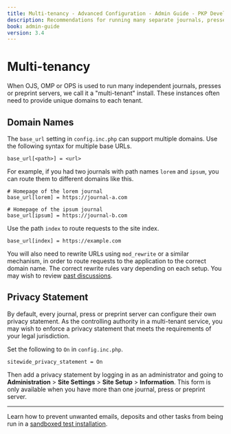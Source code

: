 ```yaml
---
title: Multi-tenancy - Advanced Configuration - Admin Guide - PKP Developer Docs
description: Recommendations for running many separate journals, presses or preprint servers in one install with OJS, OMP or OPS.
book: admin-guide
version: 3.4
---
```


# Multi-tenancy

When OJS, OMP or OPS is used to run many independent journals, presses or preprint servers, we call it a "multi-tenant" install. These instances often need to provide unique domains to each tenant.

## Domain Names

The `base_url` setting in `config.inc.php` can support multiple domains. Use the following syntax for multiple base URLs.

```
base_url[<path>] = <url>
```

For example, if you had two journals with path names `lorem` and `ipsum`, you can route them to different domains like this.

```
# Homepage of the lorem journal
base_url[lorem] = https://journal-a.com

# Homepage of the ipsum journal
base_url[ipsum] = https://journal-b.com
```

Use the path `index` to route requests to the site index.

```
base_url[index] = https://example.com
```

You will also need to rewrite URLs using `mod_rewrite` or a similar mechanism, in order to route requests to the application to the correct domain name. The correct rewrite rules vary depending on each setup. You may wish to review [past discussions](https://forum.pkp.sfu.ca/t/each-journal-with-its-own-domain-name/5720).

## Privacy Statement

By default, every journal, press or preprint server can configure their own privacy statement. As the controlling authority in a multi-tenant service, you may wish to enforce a privacy statement that meets the requirements of your legal jurisdiction.

Set the following to `On` in `config.inc.php`.

```
sitewide_privacy_statement = On
```

Then add a privacy statement by logging in as an administrator and going to **Administration** > **Site Settings** > **Site Setup** > **Information**. This form is only available when you have more than one journal, press or preprint server.

---

Learn how to prevent unwanted emails, deposits and other tasks from being run in a [sandboxed test installation](./deploy-sandbox).
